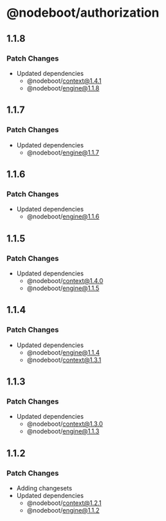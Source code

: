 # @nodeboot/authorization

## 1.1.8

### Patch Changes

-   Updated dependencies
    -   @nodeboot/context@1.4.1
    -   @nodeboot/engine@1.1.8

## 1.1.7

### Patch Changes

-   Updated dependencies
    -   @nodeboot/engine@1.1.7

## 1.1.6

### Patch Changes

-   Updated dependencies
    -   @nodeboot/engine@1.1.6

## 1.1.5

### Patch Changes

-   Updated dependencies
    -   @nodeboot/context@1.4.0
    -   @nodeboot/engine@1.1.5

## 1.1.4

### Patch Changes

-   Updated dependencies
    -   @nodeboot/engine@1.1.4
    -   @nodeboot/context@1.3.1

## 1.1.3

### Patch Changes

-   Updated dependencies
    -   @nodeboot/context@1.3.0
    -   @nodeboot/engine@1.1.3

## 1.1.2

### Patch Changes

-   Adding changesets
-   Updated dependencies
    -   @nodeboot/context@1.2.1
    -   @nodeboot/engine@1.1.2
